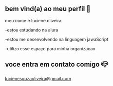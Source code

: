 ## bem vind(a) ao meu perfil 🖤

meu nome é luciene oliveira

-estou estudando na alura

-estou me desenvolvendo na linguagem jawaScript

-utilizo esse espaço para minha organizacao

## voce entra em contato comigo 📪

lucienesouzaoliveira@gmail.com
